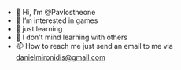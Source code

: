 - 👋 Hi, I’m @Pavlostheone
- 👀 I’m interested in games
- 🌱 just learning 
- 💞️ I don't mind learning with others
- 📫 How to reach me just send an email to me via danielmironidis@gmail.com

<!---
Pavlostheone/Pavlostheone is a ✨ special ✨ repository because its `README.md` (this file) appears on your GitHub profile.
You can click the Preview link to take a look at your changes.
--->

